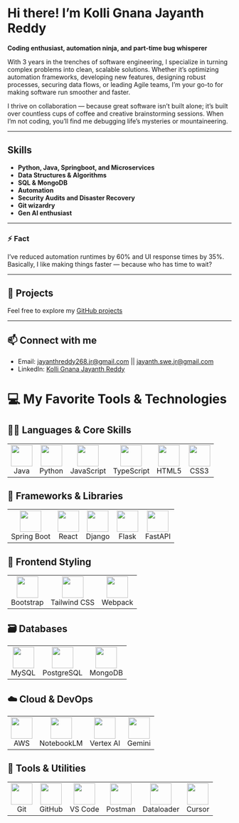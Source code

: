 # Hi there! I’m Kolli Gnana Jayanth Reddy

**Coding enthusiast, automation ninja, and part-time bug whisperer**

With 3 years in the trenches of software engineering, I specialize in turning complex problems into clean, scalable solutions. Whether it’s optimizing automation frameworks, developing new features, designing robust processes, securing data flows, or leading Agile teams, I’m your go-to for making software run smoother and faster.

I thrive on collaboration — because great software isn’t built alone; it’s built over countless cups of coffee and creative brainstorming sessions. When I’m not coding, you’ll find me debugging life’s mysteries or mountaineering.

---

## Skills

- **Python, Java, Springboot, and Microservices**
- **Data Structures & Algorithms**
- **SQL & MongoDB**
- **Automation**
- **Security Audits and Disaster Recovery**
- **Git wizardry**
- **Gen AI enthusiast**

---

### ⚡ Fact

I’ve reduced automation runtimes by 60% and UI response times by 35%. Basically, I like making things faster — because who has time to wait?

---

## 📂 Projects

Feel free to explore my [GitHub projects](https://github.com/Jayanth-reflex?tab=repositories)

---

## 📫 Connect with me

- Email:  jayanthreddy268.jr@gmail.com || jayanth.swe.jr@gmail.com 
- LinkedIn: [Kolli Gnana Jayanth Reddy](https://www.linkedin.com/in/kolli-gnana-jayanth-reddy/)

</details>

# 💻 My Favorite Tools & Technologies

## 🧑‍💻 Languages & Core Skills
<table>
  <tr>
    <td align="center"><img src="https://skillicons.dev/icons?i=java" width="48"/><br>Java</td>
    <td align="center"><img src="https://techstack-generator.vercel.app/python-icon.svg" width="48"/><br>Python</td>
    <td align="center"><img src="https://skillicons.dev/icons?i=js" width="48"/><br>JavaScript</td>
    <td align="center"><img src="https://skillicons.dev/icons?i=ts" width="48"/><br>TypeScript</td>
    <td align="center"><img src="https://skillicons.dev/icons?i=html" width="48"/><br>HTML5</td>
    <td align="center"><img src="https://skillicons.dev/icons?i=css" width="48"/><br>CSS3</td>
  </tr>
</table>

## 🚀 Frameworks & Libraries
<table>
  <tr>
    <td align="center"><img src="https://skillicons.dev/icons?i=spring" width="48"/><br>Spring Boot</td>
    <td align="center"><img src="https://skillicons.dev/icons?i=react" width="48"/><br>React</td>
    <td align="center"><img src="https://skillicons.dev/icons?i=django" width="48"/><br>Django</td>
    <td align="center"><img src="https://skillicons.dev/icons?i=flask" width="48"/><br>Flask</td>
    <td align="center"><img src="https://skillicons.dev/icons?i=fastapi" width="48"/><br>FastAPI</td>
  </tr>
</table>

## 🎨 Frontend Styling
<table>
  <tr>
    <td align="center"><img src="https://skillicons.dev/icons?i=bootstrap" width="48"/><br>Bootstrap</td>
    <td align="center"><img src="https://skillicons.dev/icons?i=tailwind" width="48"/><br>Tailwind CSS</td>
    <td align="center"><img src="https://skillicons.dev/icons?i=webpack" width="48"/><br>Webpack</td>
  </tr>
</table>

## 🗃️ Databases
<table>
  <tr>
    <td align="center"><img src="https://skillicons.dev/icons?i=mysql" width="48"/><br>MySQL</td>
    <td align="center"><img src="https://skillicons.dev/icons?i=postgres" width="48"/><br>PostgreSQL</td>
    <td align="center"><img src="https://skillicons.dev/icons?i=mongodb" width="48"/><br>MongoDB</td>
  </tr>
</table>

## ☁️ Cloud & DevOps
<table>
  <tr>
    <td align="center"><img src="https://skillicons.dev/icons?i=aws" width="48"/><br>AWS</td>
    <td align="center"><img src="https://upload.wikimedia.org/wikipedia/commons/2/2f/NotebookLM_Logo.png" width="48"/><br>NotebookLM</td>
    <td align="center"><img src="https://cloud.google.com/_static/cloud/images/social-icon-google-cloud-1200-630.png" width="48"/><br>Vertex AI</td>
    <td align="center"><img src="https://upload.wikimedia.org/wikipedia/commons/0/0b/Google_Gemini_logo.svg" width="48"/><br>Gemini</td>
  </tr>
</table>

## 🧰 Tools & Utilities
<table>
  <tr>
    <td align="center"><img src="https://skillicons.dev/icons?i=git" width="48"/><br>Git</td>
    <td align="center"><img src="https://skillicons.dev/icons?i=github" width="48"/><br>GitHub</td>
    <td align="center"><img src="https://skillicons.dev/icons?i=vscode" width="48"/><br>VS Code</td>
    <td align="center"><img src="https://www.vectorlogo.zone/logos/getpostman/getpostman-icon.svg" width="48"/><br>Postman</td>
    <td align="center"><img src="https://avatars.githubusercontent.com/u/22247014?s=200&v=4" width="48"/><br>Dataloader</td>
    <td align="center"><img src="https://avatars.githubusercontent.com/u/139895814?s=200&v=4" width="48"/><br>Cursor</td>
  </tr>
</table>
